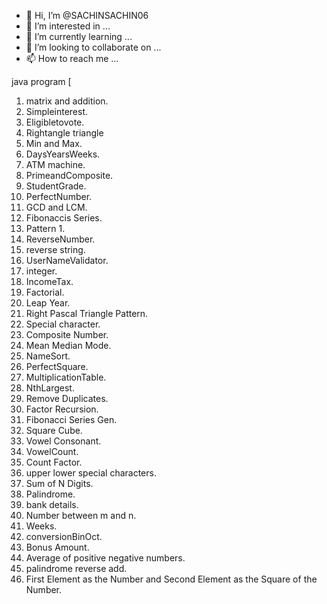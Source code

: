 - 👋 Hi, I’m @SACHINSACHIN06
- 👀 I’m interested in ...
- 🌱 I’m currently learning ...
- 💞️ I’m looking to collaborate on ...
- 📫 How to reach me ...

<!---
SACHINSACHIN06/SACHINSACHIN06 is a ✨ special ✨ repository because its `README.md` (this file) appears on your GitHub profile.
You can click the Preview link to take a look at your changes.
--->
java program
[
1. matrix and addition.
2. Simpleinterest.
3. Eligibletovote.
4. Rightangle triangle
5. Min and Max.
6. DaysYearsWeeks.
7. ATM machine.
8. PrimeandComposite.
9. StudentGrade.
10. PerfectNumber.
11. GCD and LCM.
12. Fibonaccis Series.
13. Pattern 1.
14. ReverseNumber.
15. reverse string.
16. UserNameValidator.
17. integer.
18. IncomeTax.
19. Factorial.
20. Leap Year.
21. Right Pascal Triangle Pattern.
22. Special character.
23. Composite Number.
24. Mean Median Mode.
25. NameSort.
26. PerfectSquare.
27. MultiplicationTable.
28. NthLargest.
29. Remove Duplicates.
30. Factor Recursion.
31. Fibonacci Series Gen.
32. Square Cube.
33. Vowel Consonant.
34. VowelCount.
35. Count Factor.
36. upper lower special characters.
37. Sum of N Digits.
38. Palindrome.
39. bank details.
40. Number between m and n.
41. Weeks.
42. conversionBinOct.
43. Bonus Amount.
44. Average of positive negative numbers.
45. palindrome reverse add.
46. First Element as the Number and Second Element as the Square of the Number.








